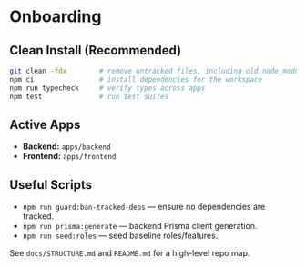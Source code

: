 # Onboarding

## Clean Install (Recommended)

```bash
git clean -fdx        # remove untracked files, including old node_modules
npm ci                # install dependencies for the workspace
npm run typecheck     # verify types across apps
npm test              # run test suites
```

## Active Apps

- **Backend:** `apps/backend`
- **Frontend:** `apps/frontend`

## Useful Scripts

- `npm run guard:ban-tracked-deps` — ensure no dependencies are tracked.
- `npm run prisma:generate` — backend Prisma client generation.
- `npm run seed:roles` — seed baseline roles/features.

See `docs/STRUCTURE.md` and `README.md` for a high-level repo map.
